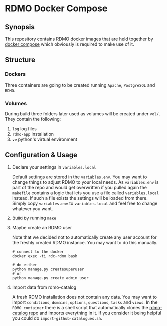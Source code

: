 # RDMO Docker Compose

## Synopsis
This repository contains RDMO docker images that are held together by [docker compose](https://github.com/docker/compose/releases) which obviously is required to make use of it.


## Structure
### Dockers
Three containers are going to be created running `Apache`, `PostgreSQL` and `RDMO`.

### Volumes
During build three folders later used as volumes will be created under `vol/`. They contain the following:

1. `log` log files
1. `rdmo-app` installation
1. `ve` python's virtual environment


## Configuration & Usage
1. Declare your settings in `variables.local`

    Default settings are stored in the `variables.env`. You may want to change things to adjust RDMO to your local needs. As `variables.env` is part of the repo and would get overwritten if you pulled again the `makefile` contains a logic that lets you use a file called `variables.local` instead. If such a file exists the settings will be loaded from there. Simply copy `variables.env` to `variables.local` and feel free to change whatever you want.

1. Build by running `make`

1. Maybe create an RDMO user

    Note that we decided not to automatically create any user account for the freshly created RDMO instance. You may want to do this manually.

    ```shell
    # connect to the docker
    docker exec -ti rdc-rdmo bash

    # do either
    python manage.py createsuperuser
    # or
    python manage.py create_admin_user
    ```

1. Import data from rdmo-catalog

    A fresh RDMO installation does not contain any data. You may want to import `conditions`, `domains`, `options`, `questions`, `tasks` and `views`. In the `RDMO container` there is a shell script that automatically clones the [rdmo-catalog repo](https://github.com/rdmorganiser/rdmo-catalog) and imports everything in it. If you consider it being helpful you could do `import-github-catalogues.sh`.

